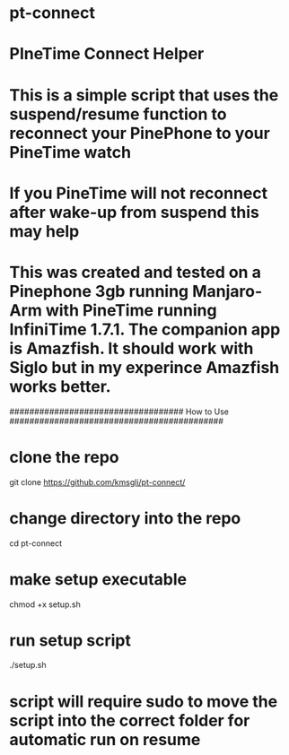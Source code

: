 # pt-connect
# PIneTime Connect Helper 

# This is a simple script that uses the suspend/resume function to reconnect your PinePhone to your PineTime watch

# If you PineTime will not reconnect after wake-up from suspend this may help

# This was created and tested on a Pinephone 3gb running Manjaro-Arm with PineTime running InfiniTime 1.7.1. The companion app is Amazfish. It should work with Siglo but in my experince Amazfish works better.


################################### How to Use ###########################################

# clone the repo
git clone https://github.com/kmsgli/pt-connect/

# change directory into the repo
cd pt-connect

# make setup executable
chmod +x setup.sh

# run setup script
./setup.sh

# script will require sudo to move the script into the correct folder for automatic run on resume

